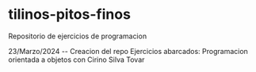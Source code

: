 # tilinos-pitos-finos
Repositorio de ejercicios de programacion

23/Marzo/2024 -- Creacion del repo
    Ejercicios abarcados: Programacion orientada a objetos con Cirino Silva Tovar
